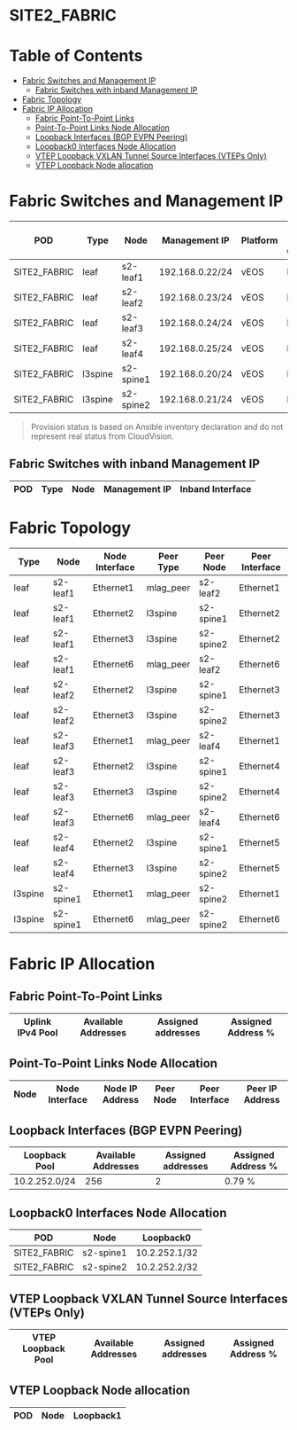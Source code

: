 # SITE2_FABRIC

# Table of Contents

- [Fabric Switches and Management IP](#fabric-switches-and-management-ip)
  - [Fabric Switches with inband Management IP](#fabric-switches-with-inband-management-ip)
- [Fabric Topology](#fabric-topology)
- [Fabric IP Allocation](#fabric-ip-allocation)
  - [Fabric Point-To-Point Links](#fabric-point-to-point-links)
  - [Point-To-Point Links Node Allocation](#point-to-point-links-node-allocation)
  - [Loopback Interfaces (BGP EVPN Peering)](#loopback-interfaces-bgp-evpn-peering)
  - [Loopback0 Interfaces Node Allocation](#loopback0-interfaces-node-allocation)
  - [VTEP Loopback VXLAN Tunnel Source Interfaces (VTEPs Only)](#vtep-loopback-vxlan-tunnel-source-interfaces-vteps-only)
  - [VTEP Loopback Node allocation](#vtep-loopback-node-allocation)

# Fabric Switches and Management IP

| POD | Type | Node | Management IP | Platform | Provisioned in CloudVision |
| --- | ---- | ---- | ------------- | -------- | -------------------------- |
| SITE2_FABRIC | leaf | s2-leaf1 | 192.168.0.22/24 | vEOS | Provisioned |
| SITE2_FABRIC | leaf | s2-leaf2 | 192.168.0.23/24 | vEOS | Provisioned |
| SITE2_FABRIC | leaf | s2-leaf3 | 192.168.0.24/24 | vEOS | Provisioned |
| SITE2_FABRIC | leaf | s2-leaf4 | 192.168.0.25/24 | vEOS | Provisioned |
| SITE2_FABRIC | l3spine | s2-spine1 | 192.168.0.20/24 | vEOS | Provisioned |
| SITE2_FABRIC | l3spine | s2-spine2 | 192.168.0.21/24 | vEOS | Provisioned |

> Provision status is based on Ansible inventory declaration and do not represent real status from CloudVision.

## Fabric Switches with inband Management IP
| POD | Type | Node | Management IP | Inband Interface |
| --- | ---- | ---- | ------------- | ---------------- |

# Fabric Topology

| Type | Node | Node Interface | Peer Type | Peer Node | Peer Interface |
| ---- | ---- | -------------- | --------- | ----------| -------------- |
| leaf | s2-leaf1 | Ethernet1 | mlag_peer | s2-leaf2 | Ethernet1 |
| leaf | s2-leaf1 | Ethernet2 | l3spine | s2-spine1 | Ethernet2 |
| leaf | s2-leaf1 | Ethernet3 | l3spine | s2-spine2 | Ethernet2 |
| leaf | s2-leaf1 | Ethernet6 | mlag_peer | s2-leaf2 | Ethernet6 |
| leaf | s2-leaf2 | Ethernet2 | l3spine | s2-spine1 | Ethernet3 |
| leaf | s2-leaf2 | Ethernet3 | l3spine | s2-spine2 | Ethernet3 |
| leaf | s2-leaf3 | Ethernet1 | mlag_peer | s2-leaf4 | Ethernet1 |
| leaf | s2-leaf3 | Ethernet2 | l3spine | s2-spine1 | Ethernet4 |
| leaf | s2-leaf3 | Ethernet3 | l3spine | s2-spine2 | Ethernet4 |
| leaf | s2-leaf3 | Ethernet6 | mlag_peer | s2-leaf4 | Ethernet6 |
| leaf | s2-leaf4 | Ethernet2 | l3spine | s2-spine1 | Ethernet5 |
| leaf | s2-leaf4 | Ethernet3 | l3spine | s2-spine2 | Ethernet5 |
| l3spine | s2-spine1 | Ethernet1 | mlag_peer | s2-spine2 | Ethernet1 |
| l3spine | s2-spine1 | Ethernet6 | mlag_peer | s2-spine2 | Ethernet6 |

# Fabric IP Allocation

## Fabric Point-To-Point Links

| Uplink IPv4 Pool | Available Addresses | Assigned addresses | Assigned Address % |
| ---------------- | ------------------- | ------------------ | ------------------ |

## Point-To-Point Links Node Allocation

| Node | Node Interface | Node IP Address | Peer Node | Peer Interface | Peer IP Address |
| ---- | -------------- | --------------- | --------- | -------------- | --------------- |

## Loopback Interfaces (BGP EVPN Peering)

| Loopback Pool | Available Addresses | Assigned addresses | Assigned Address % |
| ------------- | ------------------- | ------------------ | ------------------ |
| 10.2.252.0/24 | 256 | 2 | 0.79 % |

## Loopback0 Interfaces Node Allocation

| POD | Node | Loopback0 |
| --- | ---- | --------- |
| SITE2_FABRIC | s2-spine1 | 10.2.252.1/32 |
| SITE2_FABRIC | s2-spine2 | 10.2.252.2/32 |

## VTEP Loopback VXLAN Tunnel Source Interfaces (VTEPs Only)

| VTEP Loopback Pool | Available Addresses | Assigned addresses | Assigned Address % |
| --------------------- | ------------------- | ------------------ | ------------------ |

## VTEP Loopback Node allocation

| POD | Node | Loopback1 |
| --- | ---- | --------- |
